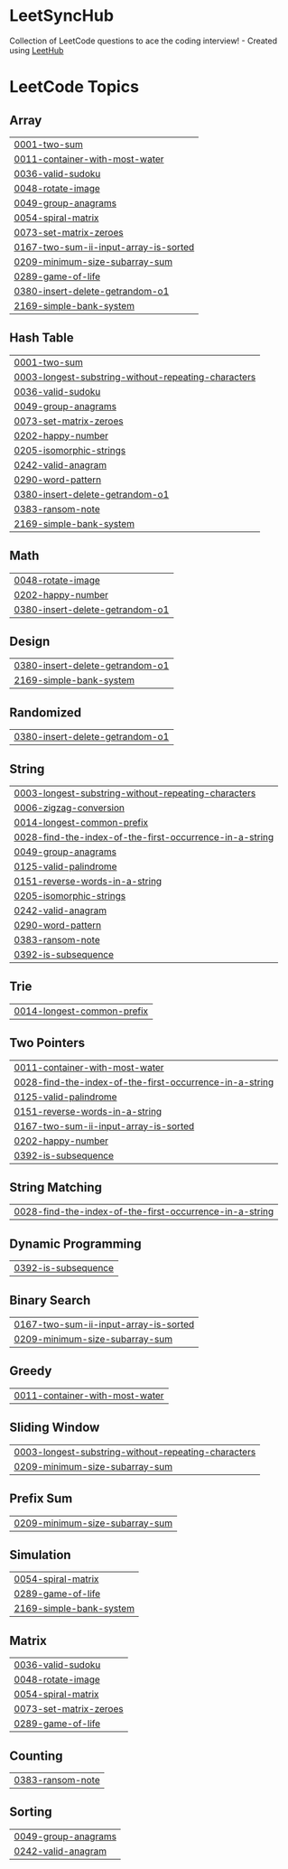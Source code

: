 # LeetSyncHub
Collection of LeetCode questions to ace the coding interview! - Created using [LeetHub](https://github.com/QasimWani/LeetHub)

<!---LeetCode Topics Start-->
# LeetCode Topics
## Array
|  |
| ------- |
| [0001-two-sum](https://github.com/uliba3/LeetSyncHub/tree/master/0001-two-sum) |
| [0011-container-with-most-water](https://github.com/uliba3/LeetSyncHub/tree/master/0011-container-with-most-water) |
| [0036-valid-sudoku](https://github.com/uliba3/LeetSyncHub/tree/master/0036-valid-sudoku) |
| [0048-rotate-image](https://github.com/uliba3/LeetSyncHub/tree/master/0048-rotate-image) |
| [0049-group-anagrams](https://github.com/uliba3/LeetSyncHub/tree/master/0049-group-anagrams) |
| [0054-spiral-matrix](https://github.com/uliba3/LeetSyncHub/tree/master/0054-spiral-matrix) |
| [0073-set-matrix-zeroes](https://github.com/uliba3/LeetSyncHub/tree/master/0073-set-matrix-zeroes) |
| [0167-two-sum-ii-input-array-is-sorted](https://github.com/uliba3/LeetSyncHub/tree/master/0167-two-sum-ii-input-array-is-sorted) |
| [0209-minimum-size-subarray-sum](https://github.com/uliba3/LeetSyncHub/tree/master/0209-minimum-size-subarray-sum) |
| [0289-game-of-life](https://github.com/uliba3/LeetSyncHub/tree/master/0289-game-of-life) |
| [0380-insert-delete-getrandom-o1](https://github.com/uliba3/LeetSyncHub/tree/master/0380-insert-delete-getrandom-o1) |
| [2169-simple-bank-system](https://github.com/uliba3/LeetSyncHub/tree/master/2169-simple-bank-system) |
## Hash Table
|  |
| ------- |
| [0001-two-sum](https://github.com/uliba3/LeetSyncHub/tree/master/0001-two-sum) |
| [0003-longest-substring-without-repeating-characters](https://github.com/uliba3/LeetSyncHub/tree/master/0003-longest-substring-without-repeating-characters) |
| [0036-valid-sudoku](https://github.com/uliba3/LeetSyncHub/tree/master/0036-valid-sudoku) |
| [0049-group-anagrams](https://github.com/uliba3/LeetSyncHub/tree/master/0049-group-anagrams) |
| [0073-set-matrix-zeroes](https://github.com/uliba3/LeetSyncHub/tree/master/0073-set-matrix-zeroes) |
| [0202-happy-number](https://github.com/uliba3/LeetSyncHub/tree/master/0202-happy-number) |
| [0205-isomorphic-strings](https://github.com/uliba3/LeetSyncHub/tree/master/0205-isomorphic-strings) |
| [0242-valid-anagram](https://github.com/uliba3/LeetSyncHub/tree/master/0242-valid-anagram) |
| [0290-word-pattern](https://github.com/uliba3/LeetSyncHub/tree/master/0290-word-pattern) |
| [0380-insert-delete-getrandom-o1](https://github.com/uliba3/LeetSyncHub/tree/master/0380-insert-delete-getrandom-o1) |
| [0383-ransom-note](https://github.com/uliba3/LeetSyncHub/tree/master/0383-ransom-note) |
| [2169-simple-bank-system](https://github.com/uliba3/LeetSyncHub/tree/master/2169-simple-bank-system) |
## Math
|  |
| ------- |
| [0048-rotate-image](https://github.com/uliba3/LeetSyncHub/tree/master/0048-rotate-image) |
| [0202-happy-number](https://github.com/uliba3/LeetSyncHub/tree/master/0202-happy-number) |
| [0380-insert-delete-getrandom-o1](https://github.com/uliba3/LeetSyncHub/tree/master/0380-insert-delete-getrandom-o1) |
## Design
|  |
| ------- |
| [0380-insert-delete-getrandom-o1](https://github.com/uliba3/LeetSyncHub/tree/master/0380-insert-delete-getrandom-o1) |
| [2169-simple-bank-system](https://github.com/uliba3/LeetSyncHub/tree/master/2169-simple-bank-system) |
## Randomized
|  |
| ------- |
| [0380-insert-delete-getrandom-o1](https://github.com/uliba3/LeetSyncHub/tree/master/0380-insert-delete-getrandom-o1) |
## String
|  |
| ------- |
| [0003-longest-substring-without-repeating-characters](https://github.com/uliba3/LeetSyncHub/tree/master/0003-longest-substring-without-repeating-characters) |
| [0006-zigzag-conversion](https://github.com/uliba3/LeetSyncHub/tree/master/0006-zigzag-conversion) |
| [0014-longest-common-prefix](https://github.com/uliba3/LeetSyncHub/tree/master/0014-longest-common-prefix) |
| [0028-find-the-index-of-the-first-occurrence-in-a-string](https://github.com/uliba3/LeetSyncHub/tree/master/0028-find-the-index-of-the-first-occurrence-in-a-string) |
| [0049-group-anagrams](https://github.com/uliba3/LeetSyncHub/tree/master/0049-group-anagrams) |
| [0125-valid-palindrome](https://github.com/uliba3/LeetSyncHub/tree/master/0125-valid-palindrome) |
| [0151-reverse-words-in-a-string](https://github.com/uliba3/LeetSyncHub/tree/master/0151-reverse-words-in-a-string) |
| [0205-isomorphic-strings](https://github.com/uliba3/LeetSyncHub/tree/master/0205-isomorphic-strings) |
| [0242-valid-anagram](https://github.com/uliba3/LeetSyncHub/tree/master/0242-valid-anagram) |
| [0290-word-pattern](https://github.com/uliba3/LeetSyncHub/tree/master/0290-word-pattern) |
| [0383-ransom-note](https://github.com/uliba3/LeetSyncHub/tree/master/0383-ransom-note) |
| [0392-is-subsequence](https://github.com/uliba3/LeetSyncHub/tree/master/0392-is-subsequence) |
## Trie
|  |
| ------- |
| [0014-longest-common-prefix](https://github.com/uliba3/LeetSyncHub/tree/master/0014-longest-common-prefix) |
## Two Pointers
|  |
| ------- |
| [0011-container-with-most-water](https://github.com/uliba3/LeetSyncHub/tree/master/0011-container-with-most-water) |
| [0028-find-the-index-of-the-first-occurrence-in-a-string](https://github.com/uliba3/LeetSyncHub/tree/master/0028-find-the-index-of-the-first-occurrence-in-a-string) |
| [0125-valid-palindrome](https://github.com/uliba3/LeetSyncHub/tree/master/0125-valid-palindrome) |
| [0151-reverse-words-in-a-string](https://github.com/uliba3/LeetSyncHub/tree/master/0151-reverse-words-in-a-string) |
| [0167-two-sum-ii-input-array-is-sorted](https://github.com/uliba3/LeetSyncHub/tree/master/0167-two-sum-ii-input-array-is-sorted) |
| [0202-happy-number](https://github.com/uliba3/LeetSyncHub/tree/master/0202-happy-number) |
| [0392-is-subsequence](https://github.com/uliba3/LeetSyncHub/tree/master/0392-is-subsequence) |
## String Matching
|  |
| ------- |
| [0028-find-the-index-of-the-first-occurrence-in-a-string](https://github.com/uliba3/LeetSyncHub/tree/master/0028-find-the-index-of-the-first-occurrence-in-a-string) |
## Dynamic Programming
|  |
| ------- |
| [0392-is-subsequence](https://github.com/uliba3/LeetSyncHub/tree/master/0392-is-subsequence) |
## Binary Search
|  |
| ------- |
| [0167-two-sum-ii-input-array-is-sorted](https://github.com/uliba3/LeetSyncHub/tree/master/0167-two-sum-ii-input-array-is-sorted) |
| [0209-minimum-size-subarray-sum](https://github.com/uliba3/LeetSyncHub/tree/master/0209-minimum-size-subarray-sum) |
## Greedy
|  |
| ------- |
| [0011-container-with-most-water](https://github.com/uliba3/LeetSyncHub/tree/master/0011-container-with-most-water) |
## Sliding Window
|  |
| ------- |
| [0003-longest-substring-without-repeating-characters](https://github.com/uliba3/LeetSyncHub/tree/master/0003-longest-substring-without-repeating-characters) |
| [0209-minimum-size-subarray-sum](https://github.com/uliba3/LeetSyncHub/tree/master/0209-minimum-size-subarray-sum) |
## Prefix Sum
|  |
| ------- |
| [0209-minimum-size-subarray-sum](https://github.com/uliba3/LeetSyncHub/tree/master/0209-minimum-size-subarray-sum) |
## Simulation
|  |
| ------- |
| [0054-spiral-matrix](https://github.com/uliba3/LeetSyncHub/tree/master/0054-spiral-matrix) |
| [0289-game-of-life](https://github.com/uliba3/LeetSyncHub/tree/master/0289-game-of-life) |
| [2169-simple-bank-system](https://github.com/uliba3/LeetSyncHub/tree/master/2169-simple-bank-system) |
## Matrix
|  |
| ------- |
| [0036-valid-sudoku](https://github.com/uliba3/LeetSyncHub/tree/master/0036-valid-sudoku) |
| [0048-rotate-image](https://github.com/uliba3/LeetSyncHub/tree/master/0048-rotate-image) |
| [0054-spiral-matrix](https://github.com/uliba3/LeetSyncHub/tree/master/0054-spiral-matrix) |
| [0073-set-matrix-zeroes](https://github.com/uliba3/LeetSyncHub/tree/master/0073-set-matrix-zeroes) |
| [0289-game-of-life](https://github.com/uliba3/LeetSyncHub/tree/master/0289-game-of-life) |
## Counting
|  |
| ------- |
| [0383-ransom-note](https://github.com/uliba3/LeetSyncHub/tree/master/0383-ransom-note) |
## Sorting
|  |
| ------- |
| [0049-group-anagrams](https://github.com/uliba3/LeetSyncHub/tree/master/0049-group-anagrams) |
| [0242-valid-anagram](https://github.com/uliba3/LeetSyncHub/tree/master/0242-valid-anagram) |
<!---LeetCode Topics End-->